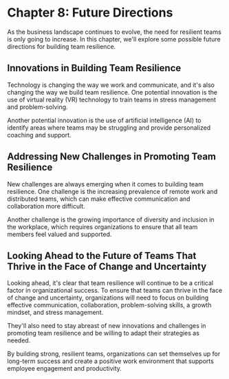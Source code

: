 Chapter 8: Future Directions
============================

As the business landscape continues to evolve, the need for resilient teams is only going to increase. In this chapter, we'll explore some possible future directions for building team resilience.

Innovations in Building Team Resilience
---------------------------------------

Technology is changing the way we work and communicate, and it's also changing the way we build team resilience. One potential innovation is the use of virtual reality (VR) technology to train teams in stress management and problem-solving.

Another potential innovation is the use of artificial intelligence (AI) to identify areas where teams may be struggling and provide personalized coaching and support.

Addressing New Challenges in Promoting Team Resilience
------------------------------------------------------

New challenges are always emerging when it comes to building team resilience. One challenge is the increasing prevalence of remote work and distributed teams, which can make effective communication and collaboration more difficult.

Another challenge is the growing importance of diversity and inclusion in the workplace, which requires organizations to ensure that all team members feel valued and supported.

Looking Ahead to the Future of Teams That Thrive in the Face of Change and Uncertainty
--------------------------------------------------------------------------------------

Looking ahead, it's clear that team resilience will continue to be a critical factor in organizational success. To ensure that teams can thrive in the face of change and uncertainty, organizations will need to focus on building effective communication, collaboration, problem-solving skills, a growth mindset, and stress management.

They'll also need to stay abreast of new innovations and challenges in promoting team resilience and be willing to adapt their strategies as needed.

By building strong, resilient teams, organizations can set themselves up for long-term success and create a positive work environment that supports employee engagement and productivity.
